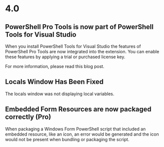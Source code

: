 # 4.0

## PowerShell Pro Tools is now part of PowerShell Tools for Visual Studio

When you install PowerShell Tools for Visual Studio the features of PowerShell Pro Tools are now integrated into the extension. You can enable these features by applying a trial or purchased license key. 

For more information, please read this blog post.

## Locals Window Has Been Fixed

The locals window was not displaying local variables. 

## Embedded Form Resources are now packaged correctly \(Pro\)

When packaging a Windows Form PowerShell script that included an embedded resource, like an icon, an error would be generated and the icon would not be present when bundling or packaging the script. 

